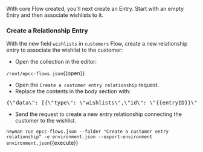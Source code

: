 With core Flow created, you'll next create an Entry. Start with an empty Entry and then associate wishlists to it.

### Create a Relationship Entry

With the new field `wishlists` in `customers` Flow, create a new relationship entry to associate the wishlist to the customer:

* Open the collection in the editor:

`/root/epcc-flows.json`{{open}}

* Open the `Create a customer entry relationship` request.
* Replace the contents in the body section with:

<pre class="file" data-filename="epcc-flows.json" data-target="insert" data-marker="#ENTRY-REL-CUST-BODY">
{\"data\": [{\"type\": \"wishlists\",\"id\": \"{{entryID}}\"}]}
</pre>

* Send the request to create a new entry relationship connecting the customer to the wishlist.

`newman run epcc-flows.json --folder "Create a customer entry relationship" -e environment.json --export-environment environment.json`{{execute}}